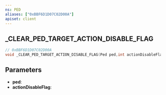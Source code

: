 ```yaml
---
ns: PED
aliases: ["0xBBF6D1D07C02D00A"]
apiset: client
---
```

## _CLEAR_PED_TARGET_ACTION_DISABLE_FLAG

```c
// 0xBBF6D1D07C02D00A
void _CLEAR_PED_TARGET_ACTION_DISABLE_FLAG(Ped ped,int actionDisableFlag);
```


## Parameters
* **ped**:
* **actionDisableFlag**: